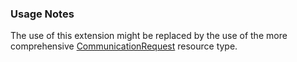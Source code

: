 ### Usage Notes
The use of this extension might be replaced by the use of the more comprehensive [CommunicationRequest](https://www.hl7.org/fhir/r4/communicationrequest.html) resource type.